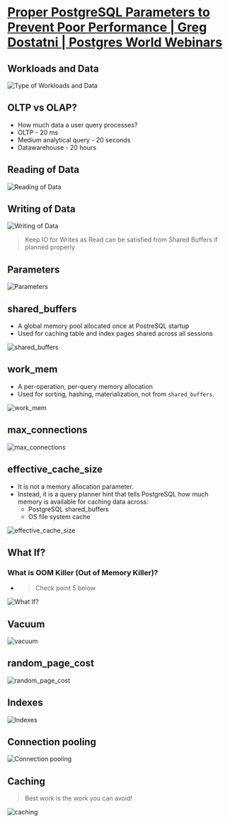 # [Proper PostgreSQL Parameters to Prevent Poor Performance | Greg Dostatni | Postgres World Webinars](https://youtu.be/CYJvZJP_lZA?feature=shared)

## Workloads and Data
![Type of Workloads and Data](images--pg-parameters-to-prevent-poor-performance/workload-and-data.png)

## OLTP vs OLAP?
  - How much data a user query processes?
- OLTP - 20 ms
- Medium analytical query - 20 seconds
- Datawarehouse - 20 hours

## Reading of Data
![Reading of Data](images--pg-parameters-to-prevent-poor-performance/reading-of-data-components.png)

## Writing of Data
![Writing of Data](images--pg-parameters-to-prevent-poor-performance/writing-of-data-components.png)

> Keep IO for Writes as Read can be satisfied from Shared Buffers if planned properly

## Parameters
![Parameters](images--pg-parameters-to-prevent-poor-performance/parameters.png)

## shared_buffers
- A global memory pool allocated once at PostreSQL startup
- Used for caching table and index pages shared across all sessions

![shared_buffers](images--pg-parameters-to-prevent-poor-performance/shared_buffers.png)

## work_mem
- A per-operation, per-query memory allocation
- Used for sorting, hashing, materialization, not from `shared_buffers`.

![work_mem](images--pg-parameters-to-prevent-poor-performance/work_mem.png)

## max_connections
![max_connections](images--pg-parameters-to-prevent-poor-performance/max_connections.png)

## effective_cache_size

- It is not a memory allocation parameter.
- Instead, it is a query planner hint that tells PostgreSQL how much memory is available for caching data across:
    - PostgreSQL shared_buffers
    - OS file system cache

![effective_cache_size](images--pg-parameters-to-prevent-poor-performance/effective_cache_size.png)

## What If?

### What is OOM Killer (Out of Memory Killer)?
  - > Check point 5 below

![What If?](images--pg-parameters-to-prevent-poor-performance/what_if.png)

## Vacuum

![vacuum](images--pg-parameters-to-prevent-poor-performance/vacuum.png)

## random_page_cost

![random_page_cost](images--pg-parameters-to-prevent-poor-performance/random_page_cost.png)

## Indexes

![Indexes](images--pg-parameters-to-prevent-poor-performance/indexes.png)

## Connection pooling

![Connection pooling](images--pg-parameters-to-prevent-poor-performance/connection_pooling.png)

## Caching

> Best work is the work you can avoid!

![caching](images--pg-parameters-to-prevent-poor-performance/caching.png)




